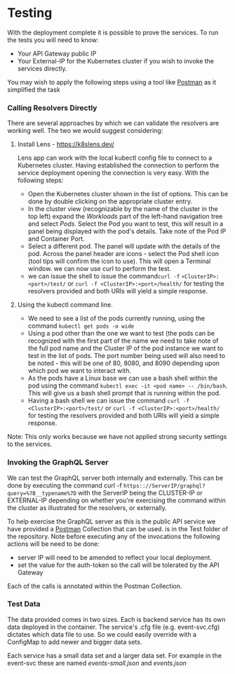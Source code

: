 # Testing

With the deployment complete it is possible to prove the services.  To run the tests you will need to know:

- Your API Gateway public IP
- Your External-IP for the Kubernetes cluster if you wish to invoke the services directly.

You may wish to apply the following steps using a tool like [Postman](https://www.postman.com/) as it simplified the task

### Calling Resolvers Directly

There are several approaches by which we can validate the resolvers are working well. The two we would suggest considering:

1. Install Lens - https://k8slens.dev/

   Lens app can work with the local kubectl config file to connect to a Kubernetes cluster. Having established the connection to perform the service deployment opening the connection is very easy. With the following steps:

   - Open the Kubernetes cluster shown in the list of options. This can be done by double clicking on the appropriate cluster entry.
   - In the cluster view (recognizable by the name of the cluster in the top left) expand the *Workloads* part of the left-hand navigation tree and select *Pods*. Select the Pod you want to test, this will result in a panel being displayed with the pod's details. Take note of the Pod IP and Container Port.
   - Select a different pod. The panel will update with the details of the pod. Across the panel header are icons - select the Pod shell icon (tool tips will confirm the icon to use). This will open a Terminal window. we can now use curl to perform the test.
   -  we can issue the shell to issue the command`curl -f` `<ClusterIP>:<port>/test/`  or `curl -f <ClusterIP>:<port>/health/` for testing the resolvers provided and both URIs will yield a simple response.

2. Using the kubectl command line.

   - We need to see a list of the pods currently running, using the command `kubectl get pods -o wide`
   - Using a pod other than the one we want to test (the pods can be recognized with the first part of the name we need to take note of the full pod name and the Cluster IP of the pod instance we want to test in the list of pods. The port number being used will also need to be noted - this will be one of 80, 8080, and 8090 depending upon which pod we want to interact with.
   - As the pods have a Linux base we can use a bash shell within the pod using the command `kubectl exec -it <pod name> -- /bin/bash`. This will give us a bash shell prompt that is running within the pod.
   - Having a bash shell we can issue the command `curl -f` `<ClusterIP>:<port>/test/`  or `curl -f <ClusterIP>:<port>/health/` for testing the resolvers provided and both URIs will yield a simple response.

Note: This only works because we have not applied strong security settings to the services.

### Invoking the GraphQL Server

We can test the GraphQL server both internally and externally. This can be done by executing the command curl -f `https:://ServerIP/graphql?query=%7B__typename%7D` with the ServerIP being the CLUSTER-IP or EXTERNAL-IP depending on whether you're exercising the command within the cluster as illustrated for the resolvers, or externally.

To help exercise the GraphQL server as this is the public API service we have provided a [Postman](https://www.postman.com/) Collection that can be used. is in the Test folder of the repository. Note before executing any of the invocations the following actions will be need to be done:

- server IP will need to be amended to reflect your local deployment.
- set the value for the auth-token so the call will be tolerated by the API Gateway

Each of the calls is annotated within the Postman Collection.



### Test Data

The data provided comes in two sizes. Each is backend service has its own data deployed in the container. The service's .cfg file (e.g. event-svc.cfg) dictates which data file to use. So we could easily override with a ConfigMap to add newer and bigger data sets.

Each service has a small data set and a larger data set. For example in the event-svc these are named *events-small.json* and *events.json*